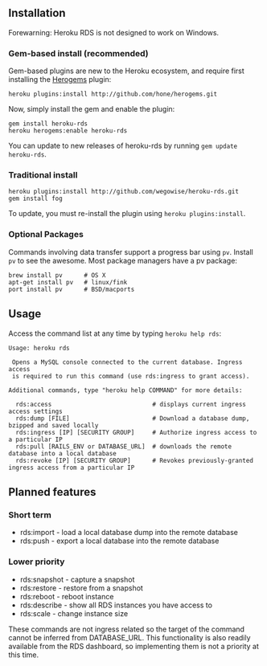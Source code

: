 ## Installation

Forewarning: Heroku RDS is not designed to work on Windows.

### Gem-based install (recommended)

Gem-based plugins are new to the Heroku ecosystem, and require first
installing the [Herogems](https://github.com/hone/herogems) plugin:

    heroku plugins:install http://github.com/hone/herogems.git

Now, simply install the gem and enable the plugin:

    gem install heroku-rds
    heroku herogems:enable heroku-rds

You can update to new releases of heroku-rds by running `gem update
heroku-rds`.

### Traditional install

    heroku plugins:install http://github.com/wegowise/heroku-rds.git
    gem install fog

To update, you must re-install the plugin using `heroku
plugins:install`.

### Optional Packages

Commands involving data transfer support a progress bar using `pv`.
Install `pv` to see the awesome. Most package managers have a pv
package:

    brew install pv      # OS X
    apt-get install pv   # linux/fink
    port install pv      # BSD/macports

## Usage

Access the command list at any time by typing `heroku help rds`:

    Usage: heroku rds

     Opens a MySQL console connected to the current database. Ingress access
     is required to run this command (use rds:ingress to grant access).

    Additional commands, type "heroku help COMMAND" for more details:

      rds:access                            # displays current ingress access settings
      rds:dump [FILE]                       # Download a database dump, bzipped and saved locally
      rds:ingress [IP] [SECURITY GROUP]     # Authorize ingress access to a particular IP
      rds:pull [RAILS_ENV or DATABASE_URL]  # downloads the remote database into a local database
      rds:revoke [IP] [SECURITY GROUP]      # Revokes previously-granted ingress access from a particular IP

## Planned features

### Short term

* rds:import - load a local database dump into the remote database
* rds:push - export a local database into the remote database

### Lower priority

* rds:snapshot - capture a snapshot
* rds:restore - restore from a snapshot
* rds:reboot - reboot instance
* rds:describe - show all RDS instances you have access to
* rds:scale - change instance size

These commands are not ingress related so the target of the command
cannot be inferred from DATABASE\_URL. This functionality is also
readily available from the RDS dashboard, so implementing them is not a
priority at this time.
